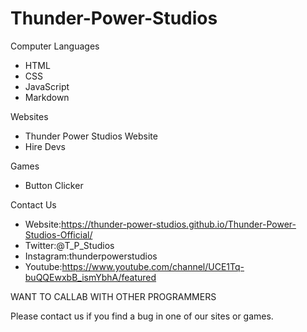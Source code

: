 # Thunder-Power-Studios
Computer Languages
* HTML 
* CSS
* JavaScript
* Markdown

Websites
* Thunder Power Studios Website
* Hire Devs

Games
* Button Clicker

Contact Us
* Website:https://thunder-power-studios.github.io/Thunder-Power-Studios-Official/
* Twitter:@T_P_Studios
* Instagram:thunderpowerstudios
* Youtube:https://www.youtube.com/channel/UCE1Tq-buQQEwxbB_ismYbhA/featured



WANT TO CALLAB WITH OTHER PROGRAMMERS

Please contact us if you find a bug in one of our sites or games.
